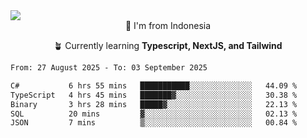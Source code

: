 
<img align = "center" src="https://readme-typing-svg.herokuapp.com?font=Fira+Code&size=25&pause=1000&color=00F713&center=true&vCenter=true&random=false&width=850&height=70&lines=Hi+There+%F0%9F%91%8B%2C+Im+Julian+Caesar;"/>
<br>

<div align = "center">
  📌 I'm from Indonesia
  
  🪴 Currently learning **Typescript, NextJS, and Tailwind**
</div>

<!--START_SECTION:waka-->

```txt
From: 27 August 2025 - To: 03 September 2025

C#           6 hrs 55 mins   ███████████░░░░░░░░░░░░░░   44.09 %
TypeScript   4 hrs 45 mins   ███████▓░░░░░░░░░░░░░░░░░   30.38 %
Binary       3 hrs 28 mins   █████▓░░░░░░░░░░░░░░░░░░░   22.13 %
SQL          20 mins         ▓░░░░░░░░░░░░░░░░░░░░░░░░   02.13 %
JSON         7 mins          ▒░░░░░░░░░░░░░░░░░░░░░░░░   00.84 %
```

<!--END_SECTION:waka-->
